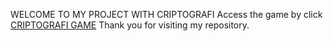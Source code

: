 WELCOME TO MY PROJECT WITH CRIPTOGRAFI
Access the game by click [CRIPTOGRAFI GAME](https://www.facriptografigameformath.com) 
Thank you for visiting my repository.